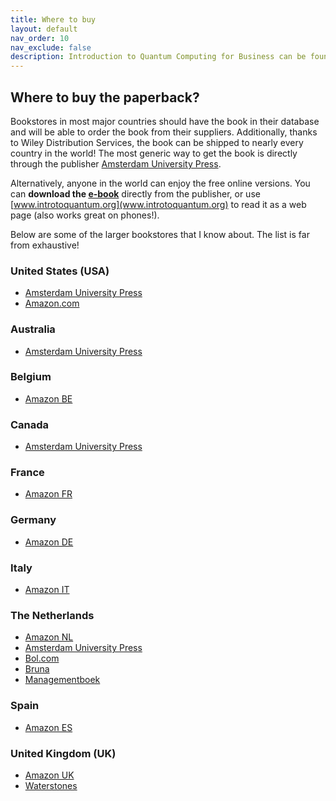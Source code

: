 ```yaml
---
title: Where to buy
layout: default
nav_order: 10
nav_exclude: false
description: Introduction to Quantum Computing for Business can be found at all major bookstores. Find a point of sales in your country. 
---
```


## Where to buy the paperback?

Bookstores in most major countries should have the book in their database and will be able to order the book from their suppliers. Additionally, thanks to Wiley Distribution Services, the book can be shipped to nearly every country in the world! The most generic way to get the book is directly through the publisher [Amsterdam University Press](https://www.aup.nl/en/book/9789048568987/introduction-to-quantum-computing-for-business). 

Alternatively, anyone in the world can enjoy the free online versions. You can **download the [e-book](https://www.aup.nl/en/book/9789048568994/introduction-to-quantum-computing-for-business)** directly from the publisher, or use [www.introtoquantum.org](www.introtoquantum.org) to read it as a web page (also works great on phones!).

Below are some of the larger bookstores that I know about. The list is far from exhaustive! 


### United States (USA)
- [Amsterdam University Press](https://www.aup.nl/en/book/9789048568987/introduction-to-quantum-computing-for-business)
- [Amazon.com](https://www.amazon.com/Introduction-Quantum-Computing-Business-Groenland/dp/9048568986)

### Australia
- [Amsterdam University Press](https://www.aup.nl/en/book/9789048568987/introduction-to-quantum-computing-for-business)

### Belgium
- [Amazon BE](https://www.amazon.com.be/-/en/Koen-Groenland/dp/9048568986)

### Canada
- [Amsterdam University Press](https://www.aup.nl/en/book/9789048568987/introduction-to-quantum-computing-for-business) 

### France
- [Amazon FR](https://www.amazon.fr/Introduction-Quantum-Computing-Business-Groenland/dp/9048568986)

### Germany
- [Amazon DE](https://www.amazon.de/Introduction-Quantum-Computing-Business-Groenland/dp/9048568986)

### Italy
- [Amazon IT](https://www.amazon.it/Introduction-Quantum-Computing-Business-Groenland/dp/9048568986)

### The Netherlands

- [Amazon NL](https://www.amazon.nl/-/en/Koen-Groenland/dp/9048568986)
- [Amsterdam University Press](https://www.aup.nl/en/book/9789048568987/introduction-to-quantum-computing-for-business)
- [Bol.com](https://www.bol.com/nl/nl/p/introduction-to-quantum-computing-for-business/)
- [Bruna](https://www.bruna.nl/engelse-boeken/introduction-to-quantum-computing-for-business-9789048568987)
- [Managementboek](https://www.managementboek.nl/boek/9789048568987/introduction-to-quantum-computing-for-business-koen-groenland)


### Spain
- [Amazon ES](https://www.amazon.es/Introduction-Quantum-Computing-Business-Groenland/dp/9048568986)

### United Kingdom (UK)
- [Amazon UK](https://www.amazon.co.uk/Introduction-Quantum-Computing-Business-Groenland/dp/9048568986/)
- [Waterstones](https://www.waterstones.com/book/introduction-to-quantum-computing-for-business/koen-groenland/9789048568987)


